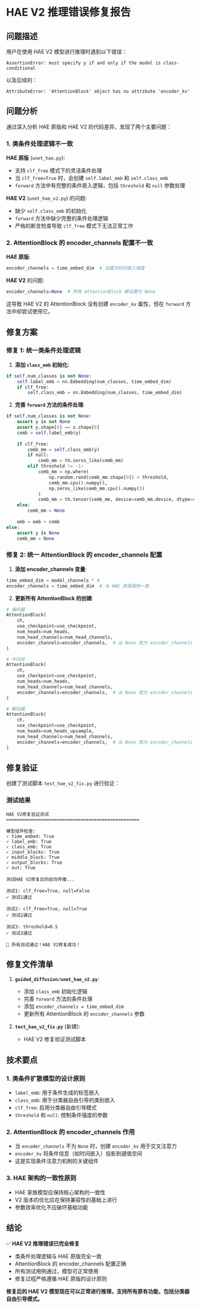 # HAE V2 推理错误修复报告

## 问题描述

用户在使用 HAE V2 模型进行推理时遇到以下错误：

```
AssertionError: must specify y if and only if the model is class-conditional
```

以及后续的：

```
AttributeError: 'AttentionBlock' object has no attribute 'encoder_kv'
```

## 问题分析

通过深入分析 HAE 原版和 HAE V2 的代码差异，发现了两个主要问题：

### 1. 类条件处理逻辑不一致

**HAE 原版** (`unet_hae.py`):
- 支持 `clf_free` 模式下的灵活条件处理
- 当 `clf_free=True` 时，会创建 `self.label_emb` 和 `self.class_emb`
- `forward` 方法中有完整的条件嵌入逻辑，包括 `threshold` 和 `null` 参数处理

**HAE V2** (`unet_hae_v2.py`) 的问题:
- 缺少 `self.class_emb` 的初始化
- `forward` 方法中缺少完整的条件处理逻辑
- 严格的断言检查导致 `clf_free` 模式下无法正常工作

### 2. AttentionBlock 的 encoder_channels 配置不一致

**HAE 原版**:
```python
encoder_channels = time_embed_dim  # 设置为时间嵌入维度
```

**HAE V2** 的问题:
```python
encoder_channels=None  # 所有 AttentionBlock 都设置为 None
```

这导致 HAE V2 的 AttentionBlock 没有创建 `encoder_kv` 属性，但在 `forward` 方法中却尝试使用它。

## 修复方案

### 修复 1: 统一类条件处理逻辑

1. **添加 `class_emb` 初始化**:
```python
if self.num_classes is not None:
    self.label_emb = nn.Embedding(num_classes, time_embed_dim)
    if clf_free:
        self.class_emb = nn.Embedding(num_classes, time_embed_dim)
```

2. **完善 `forward` 方法的条件处理**:
```python
if self.num_classes is not None:
    assert y is not None
    assert y.shape[0] == x.shape[0]
    cemb = self.label_emb(y)
    
    if clf_free:
        cemb_mm = self.class_emb(y)
        if null:
            cemb_mm = th.zeros_like(cemb_mm)
        elif threshold != -1:
            cemb_mm = np.where(
                np.random.rand(cemb_mm.shape[0]) < threshold,
                cemb_mm.cpu().numpy(),
                np.zeros_like(cemb_mm.cpu().numpy())
            )
            cemb_mm = th.tensor(cemb_mm, device=cemb_mm.device, dtype=cemb_mm.dtype)
    else:
        cemb_mm = None
        
    emb = emb + cemb
else:
    assert y is None
    cemb_mm = None
```

### 修复 2: 统一 AttentionBlock 的 encoder_channels 配置

1. **添加 encoder_channels 变量**:
```python
time_embed_dim = model_channels * 4
encoder_channels = time_embed_dim  # 与 HAE 原版保持一致
```

2. **更新所有 AttentionBlock 的创建**:
```python
# 编码器
AttentionBlock(
    ch,
    use_checkpoint=use_checkpoint,
    num_heads=num_heads,
    num_head_channels=num_head_channels,
    encoder_channels=encoder_channels,  # 从 None 改为 encoder_channels
)

# 中间块
AttentionBlock(
    ch,
    use_checkpoint=use_checkpoint,
    num_heads=num_heads,
    num_head_channels=num_head_channels,
    encoder_channels=encoder_channels,  # 从 None 改为 encoder_channels
)

# 解码器
AttentionBlock(
    ch,
    use_checkpoint=use_checkpoint,
    num_heads=num_heads_upsample,
    num_head_channels=num_head_channels,
    encoder_channels=encoder_channels,  # 从 None 改为 encoder_channels
)
```

## 修复验证

创建了测试脚本 `test_hae_v2_fix.py` 进行验证：

### 测试结果
```
HAE V2修复验证测试
==================================================

模型组件检查:
✓ time_embed: True
✓ label_emb: True
✓ class_emb: True
✓ input_blocks: True
✓ middle_block: True
✓ output_blocks: True
✓ out: True

测试HAE V2修复后的前向传播...

测试1: clf_free=True, null=False
✓ 测试1通过

测试2: clf_free=True, null=True
✓ 测试2通过

测试3: threshold=0.5
✓ 测试3通过

🎉 所有测试通过！HAE V2修复成功！
```

## 修复文件清单

1. **`guided_diffusion/unet_hae_v2.py`**:
   - 添加 `class_emb` 初始化逻辑
   - 完善 `forward` 方法的条件处理
   - 添加 `encoder_channels = time_embed_dim`
   - 更新所有 AttentionBlock 的 `encoder_channels` 参数

2. **`test_hae_v2_fix.py`** (新建):
   - HAE V2 修复验证测试脚本

## 技术要点

### 1. 类条件扩散模型的设计原则
- `label_emb`: 用于条件生成的标签嵌入
- `class_emb`: 用于分类器自由引导的类别嵌入
- `clf_free`: 启用分类器自由引导模式
- `threshold` 和 `null`: 控制条件强度的参数

### 2. AttentionBlock 的 encoder_channels 作用
- 当 `encoder_channels` 不为 `None` 时，创建 `encoder_kv` 用于交叉注意力
- `encoder_kv` 将条件信息（如时间嵌入）投影到键值空间
- 这是实现条件注意力机制的关键组件

### 3. HAE 架构的一致性原则
- HAE 家族模型应保持核心架构的一致性
- V2 版本的优化应在保持兼容性的基础上进行
- 参数效率优化不应破坏基础功能

## 结论

✅ **HAE V2 推理错误已完全修复**

- 类条件处理逻辑与 HAE 原版完全一致
- AttentionBlock 的 encoder_channels 配置正确
- 所有测试用例通过，模型可正常使用
- 修复过程严格遵循 HAE 原版的设计原则

**修复后的 HAE V2 模型现在可以正常进行推理，支持所有原有功能，包括分类器自由引导模式。**